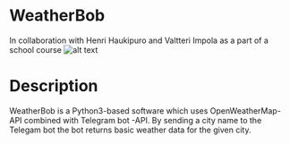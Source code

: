 # WeatherBob
In collaboration with Henri Haukipuro and Valtteri Impola as a part of a school course
![alt text](https://user-images.githubusercontent.com/32328856/47872738-0b010e00-de18-11e8-8963-81aa335c9f77.png)

# Description
WeatherBob is a Python3-based software which uses OpenWeatherMap-API combined with Telegram bot -API. By sending a city name to the Telegam bot the bot returns basic weather data for the given city.  
